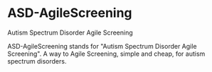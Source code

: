 # ASD-AgileScreening
Autism Spectrum Disorder Agile Screening

ASD-AgileScreening stands for "Autism Spectrum Disorder Agile Screening".
A way to Agile Screening, simple and cheap, for autism spectrum disorders.
